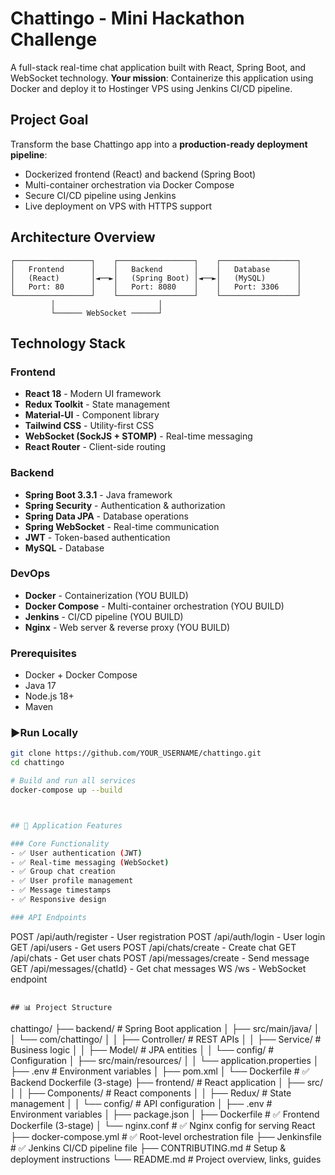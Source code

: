 #  Chattingo - Mini Hackathon Challenge

A full-stack real-time chat application built with React, Spring Boot, and WebSocket technology. **Your mission**: Containerize this application using Docker and deploy it to Hostinger VPS using Jenkins CI/CD pipeline.


##  Project Goal

Transform the base Chattingo app into a **production-ready deployment pipeline**:

-  Dockerized frontend (React) and backend (Spring Boot)
-  Multi-container orchestration via Docker Compose
-  Secure CI/CD pipeline using Jenkins
-  Live deployment on VPS with HTTPS support



##  Architecture Overview

```
┌─────────────────┐    ┌─────────────────┐    ┌─────────────────┐
│   Frontend      │    │   Backend       │    │   Database      │
│   (React)       │◄──►│   (Spring Boot) │◄──►│   (MySQL)       │
│   Port: 80      │    │   Port: 8080    │    │   Port: 3306    │
└─────────────────┘    └─────────────────┘    └─────────────────┘
         │                       │
         └────── WebSocket ──────┘
```

##  Technology Stack

### Frontend
- **React 18** - Modern UI framework
- **Redux Toolkit** - State management
- **Material-UI** - Component library
- **Tailwind CSS** - Utility-first CSS
- **WebSocket (SockJS + STOMP)** - Real-time messaging
- **React Router** - Client-side routing

### Backend
- **Spring Boot 3.3.1** - Java framework
- **Spring Security** - Authentication & authorization
- **Spring Data JPA** - Database operations
- **Spring WebSocket** - Real-time communication
- **JWT** - Token-based authentication
- **MySQL** - Database

### DevOps 
- **Docker** - Containerization (YOU BUILD)
- **Docker Compose** - Multi-container orchestration (YOU BUILD)
- **Jenkins** - CI/CD pipeline (YOU BUILD)
- **Nginx** - Web server & reverse proxy (YOU BUILD)

###  Prerequisites

- Docker + Docker Compose
- Java 17
- Node.js 18+
- Maven

### ▶Run Locally

```bash
git clone https://github.com/YOUR_USERNAME/chattingo.git
cd chattingo

# Build and run all services
docker-compose up --build



## 📱 Application Features

### Core Functionality
- ✅ User authentication (JWT)
- ✅ Real-time messaging (WebSocket)
- ✅ Group chat creation
- ✅ User profile management
- ✅ Message timestamps
- ✅ Responsive design

### API Endpoints
```
POST   /api/auth/register    - User registration
POST   /api/auth/login       - User login
GET    /api/users            - Get users
POST   /api/chats/create     - Create chat
GET    /api/chats            - Get user chats
POST   /api/messages/create  - Send message
GET    /api/messages/{chatId} - Get chat messages
WS     /ws                   - WebSocket endpoint
```

## 📊 Project Structure

```
chattingo/
├── backend/                       # Spring Boot application
│   ├── src/main/java/
│   │   └── com/chattingo/
│   │       ├── Controller/        # REST APIs
│   │       ├── Service/           # Business logic
│   │       ├── Model/             # JPA entities
│   │       └── config/            # Configuration
│   ├── src/main/resources/
│   │   └── application.properties
│   ├── .env                       # Environment variables
│   ├── pom.xml
│   └── Dockerfile                 # ✅ Backend Dockerfile (3-stage)
├── frontend/                      # React application
│   ├── src/
│   │   ├── Components/            # React components
│   │   ├── Redux/                 # State management
│   │   └── config/                # API configuration
│   ├── .env                       # Environment variables
│   ├── package.json
│   ├── Dockerfile                 # ✅ Frontend Dockerfile (3-stage)
│   └── nginx.conf                 # ✅ Nginx config for serving React
├── docker-compose.yml             # ✅ Root-level orchestration file
├── Jenkinsfile                    # ✅ Jenkins CI/CD pipeline file
├── CONTRIBUTING.md                # Setup & deployment instructions
└── README.md                      # Project overview, links, guides

```











